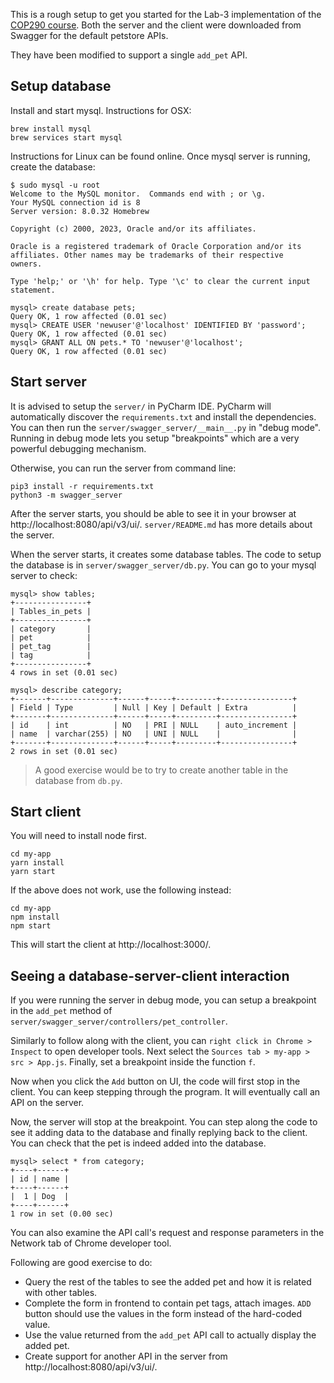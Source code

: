 This is a rough setup to get you started for the Lab-3 implementation of the
[COP290 course](http://abhilash-jindal.com/teaching/2022-2-cop-290/).  Both the
server and the client were downloaded from Swagger for the default petstore
APIs. 

They have been modified to support a single `add_pet` API.

## Setup database

Install and start mysql. Instructions for OSX:
```
brew install mysql
brew services start mysql
```

Instructions for Linux can be found online. Once mysql server is running,
create the database:

```
$ sudo mysql -u root
Welcome to the MySQL monitor.  Commands end with ; or \g.
Your MySQL connection id is 8
Server version: 8.0.32 Homebrew

Copyright (c) 2000, 2023, Oracle and/or its affiliates.

Oracle is a registered trademark of Oracle Corporation and/or its
affiliates. Other names may be trademarks of their respective
owners.

Type 'help;' or '\h' for help. Type '\c' to clear the current input statement.

mysql> create database pets;
Query OK, 1 row affected (0.01 sec)
mysql> CREATE USER 'newuser'@'localhost' IDENTIFIED BY 'password';
Query OK, 1 row affected (0.01 sec)
mysql> GRANT ALL ON pets.* TO 'newuser'@'localhost';
Query OK, 1 row affected (0.01 sec)
```

## Start server

It is advised to setup the `server/` in PyCharm IDE. PyCharm will automatically
discover the `requirements.txt` and install the dependencies. You can then run
the `server/swagger_server/__main__.py` in "debug mode".  Running in debug mode
lets you setup "breakpoints" which are a very powerful debugging mechanism. 

Otherwise, you can run the server from command line:
```
pip3 install -r requirements.txt
python3 -m swagger_server
```

After the server starts, you should be able to see it in your browser at
http://localhost:8080/api/v3/ui/. `server/README.md` has more details about
the server.

When the server starts, it creates some database tables. The code to setup the
database is in `server/swagger_server/db.py`. You can go to your mysql server
to check:

```
mysql> show tables;
+----------------+
| Tables_in_pets |
+----------------+
| category       |
| pet            |
| pet_tag        |
| tag            |
+----------------+
4 rows in set (0.01 sec)

mysql> describe category;
+-------+--------------+------+-----+---------+----------------+
| Field | Type         | Null | Key | Default | Extra          |
+-------+--------------+------+-----+---------+----------------+
| id    | int          | NO   | PRI | NULL    | auto_increment |
| name  | varchar(255) | NO   | UNI | NULL    |                |
+-------+--------------+------+-----+---------+----------------+
2 rows in set (0.01 sec)
```

> A good exercise would be to try to create another table in the database from
`db.py`.

## Start client

You will need to install node first.

```
cd my-app
yarn install
yarn start
```

If the above does not work, use the following instead:
```
cd my-app
npm install
npm start
```

This will start the client at http://localhost:3000/. 

## Seeing a database-server-client interaction

If you were running the server in debug mode, you can setup a breakpoint in the
`add_pet` method of `server/swagger_server/controllers/pet_controller`.

Similarly to follow along with the client, you can `right click in Chrome >
Inspect` to open developer tools. Next select the `Sources tab > my-app > src >
App.js`. Finally, set a breakpoint inside the function `f`.

Now when you click the `Add` button on UI, the code will first stop in the
client.  You can keep stepping through the program. It will eventually call an
API on the server. 

Now, the server will stop at the breakpoint. You can step along the code to see
it adding data to the database and finally replying back to the client.  You can
check that the pet is indeed added into the database.

```
mysql> select * from category;
+----+------+
| id | name |
+----+------+
|  1 | Dog  |
+----+------+
1 row in set (0.00 sec)
```

You can also examine the API call's request and response parameters in the
Network tab of Chrome developer tool.

Following are good exercise to do:
* Query the rest of the tables to see the added pet and how it is related with
other tables.
* Complete the form in frontend to contain pet tags, attach images. `ADD` button
should use the values in the form instead of the hard-coded value.
* Use the value returned from the `add_pet` API call to actually display the
added pet.
* Create support for another API in the server from http://localhost:8080/api/v3/ui/.
